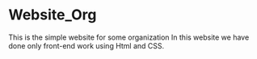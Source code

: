 # Website_Org 
This is the simple website for some organization
In this website we have done only front-end work
using Html and CSS.
